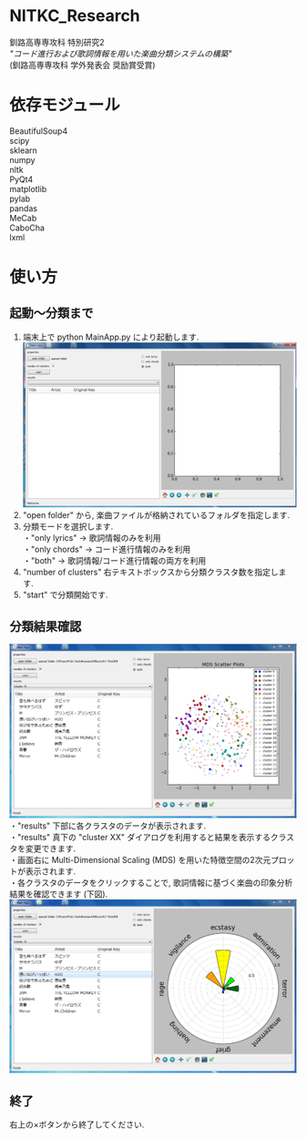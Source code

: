 # NITKC_Research
釧路高専専攻科 特別研究2  
*"コード進行および歌詞情報を用いた楽曲分類システムの構築"*  
(釧路高専専攻科 学外発表会 奨励賞受賞)

# 依存モジュール
BeautifulSoup4  
scipy  
sklearn  
numpy  
nltk  
PyQt4  
matplotlib  
pylab  
pandas  
MeCab  
CaboCha  
lxml  

# 使い方

## 起動～分類まで
1. 端末上で python MainApp.py により起動します.  
![MainWindow](app.png "起動直後のメイン画面")  
2. "open folder" から, 楽曲ファイルが格納されているフォルダを指定します.  
3. 分類モードを選択します.   
・"only lyrics" → 歌詞情報のみを利用  
・"only chords" → コード進行情報のみを利用  
・"both" → 歌詞情報/コード進行情報の両方を利用  
4. "number of clusters" 右テキストボックスから分類クラスタ数を指定します.  
5. "start" で分類開始です.  

## 分類結果確認  

![Res1](res1.png "分類結果の確認")  
・"results" 下部に各クラスタのデータが表示されます.  
・"results" 真下の "cluster XX" ダイアログを利用すると結果を表示するクラスタを変更できます.  
・画面右に Multi-Dimensional Scaling (MDS) を用いた特徴空間の2次元プロットが表示されます.  
・各クラスタのデータをクリックすることで, 歌詞情報に基づく楽曲の印象分析結果を確認できます (下図).  
![Res2](res2.png "印象分析結果の確認")

## 終了  
右上の×ボタンから終了してください.  
